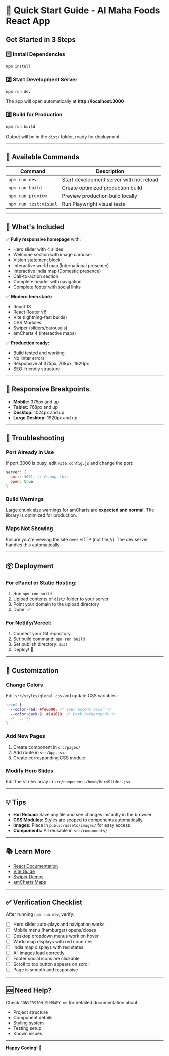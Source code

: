 # 🚀 Quick Start Guide - Al Maha Foods React App

## Get Started in 3 Steps

### 1️⃣ Install Dependencies
```bash
npm install
```

### 2️⃣ Start Development Server
```bash
npm run dev
```
The app will open automatically at **http://localhost:3000**

### 3️⃣ Build for Production
```bash
npm run build
```
Output will be in the `dist/` folder, ready for deployment.

---

## 📝 Available Commands

| Command | Description |
|---------|-------------|
| `npm run dev` | Start development server with hot reload |
| `npm run build` | Create optimized production build |
| `npm run preview` | Preview production build locally |
| `npm run test:visual` | Run Playwright visual tests |

---

## 🎯 What's Included

✅ **Fully responsive homepage** with:
- Hero slider with 4 slides
- Welcome section with image carousel
- Vision statement block
- Interactive world map (International presence)
- Interactive India map (Domestic presence)
- Call-to-action section
- Complete header with navigation
- Complete footer with social links

✅ **Modern tech stack:**
- React 18
- React Router v6
- Vite (lightning-fast builds)
- CSS Modules
- Swiper (sliders/carousels)
- amCharts 4 (interactive maps)

✅ **Production ready:**
- Build tested and working
- No linter errors
- Responsive at 375px, 768px, 1920px
- SEO-friendly structure

---

## 📱 Responsive Breakpoints

- **Mobile:** 375px and up
- **Tablet:** 768px and up
- **Desktop:** 1024px and up
- **Large Desktop:** 1920px and up

---

## 🐛 Troubleshooting

### Port Already in Use
If port 3000 is busy, edit `vite.config.js` and change the port:
```js
server: {
  port: 3001, // Change this
  open: true
}
```

### Build Warnings
Large chunk size warnings for amCharts are **expected and normal**. The library is optimized for production.

### Maps Not Showing
Ensure you're viewing the site over HTTP (not file://). The dev server handles this automatically.

---

## 📦 Deployment

### For cPanel or Static Hosting:
1. Run `npm run build`
2. Upload contents of `dist/` folder to your server
3. Point your domain to the upload directory
4. Done! ✅

### For Netlify/Vercel:
1. Connect your Git repository
2. Set build command: `npm run build`
3. Set publish directory: `dist`
4. Deploy! 🚀

---

## 🎨 Customization

### Change Colors
Edit `src/styles/global.css` and update CSS variables:
```css
:root {
  --color-red: #fe0000; /* Your accent color */
  --color-dark-2: #141618; /* Dark backgrounds */
  /* ... */
}
```

### Add New Pages
1. Create component in `src/pages/`
2. Add route in `src/App.jsx`
3. Create corresponding CSS module

### Modify Hero Slides
Edit the `slides` array in `src/components/home/HeroSlider.jsx`

---

## 💡 Tips

- **Hot Reload:** Save any file and see changes instantly in the browser
- **CSS Modules:** Styles are scoped to components automatically
- **Images:** Place in `public/assets/images/` for easy access
- **Components:** All reusable in `src/components/`

---

## 📚 Learn More

- [React Documentation](https://react.dev)
- [Vite Guide](https://vitejs.dev/guide/)
- [Swiper Demos](https://swiperjs.com/demos)
- [amCharts Maps](https://www.amcharts.com/docs/v4/chart-types/map/)

---

## ✅ Verification Checklist

After running `npm run dev`, verify:
- [ ] Hero slider auto-plays and navigation works
- [ ] Mobile menu (hamburger) opens/closes
- [ ] Desktop dropdown menus work on hover
- [ ] World map displays with red countries
- [ ] India map displays with red states
- [ ] All images load correctly
- [ ] Footer social icons are clickable
- [ ] Scroll to top button appears on scroll
- [ ] Page is smooth and responsive

---

## 🆘 Need Help?

Check `CONVERSION_SUMMARY.md` for detailed documentation about:
- Project structure
- Component details
- Styling system
- Testing setup
- Known issues

---

**Happy Coding! 🎉**


